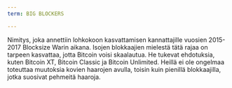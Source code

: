 ```yaml
---
term: BIG BLOCKERS

---
```

Nimitys, joka annettiin lohkokoon kasvattamisen kannattajille vuosien 2015-2017 Blocksize Warin aikana. Isojen blokkaajien mielestä tätä rajaa on tarpeen kasvattaa, jotta Bitcoin voisi skaalautua. He tukevat ehdotuksia, kuten Bitcoin XT, Bitcoin Classic ja Bitcoin Unlimited. Heillä ei ole ongelmaa toteuttaa muutoksia kovien haarojen avulla, toisin kuin pienillä blokkaajilla, jotka suosivat pehmeitä haaroja.